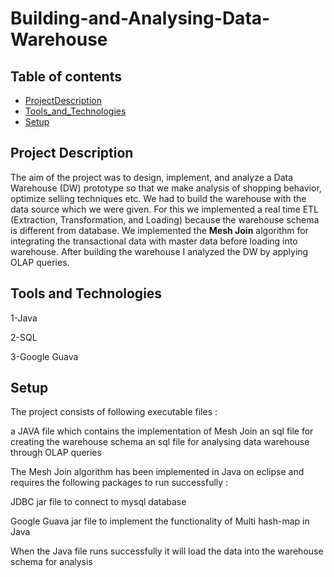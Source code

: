 # Building-and-Analysing-Data-Warehouse

## Table of contents
* [ProjectDescription](#project_description)
* [Tools_and_Technologies](#tools_and_technologies)
* [Setup](#setup)

## Project Description
The aim of the project was to design, implement, and analyze a Data Warehouse (DW) prototype so that we make analysis of shopping behavior, optimize selling techniques etc. We had to build the warehouse with the data source which we were given. For this we implemented a real time ETL (Extraction, Transformation, and Loading) because the warehouse schema is different from database. We implemented the **Mesh Join** algorithm for integrating the transactional data with master data before loading into warehouse. After building the warehouse I analyzed the DW by applying OLAP queries.

## Tools and Technologies
1-Java

2-SQL

3-Google Guava

## Setup
The project consists of following executable files :

a JAVA file which contains the implementation of Mesh Join
an sql file for creating the warehouse schema
an sql file for analysing data warehouse through OLAP queries


The Mesh Join algorithm has been implemented in Java on eclipse and requires the following packages to run successfully :

JDBC jar file to connect to mysql database

Google Guava jar file to implement the functionality of Multi hash-map in Java

When the Java file runs successfully it will load the data into the warehouse schema for analysis
